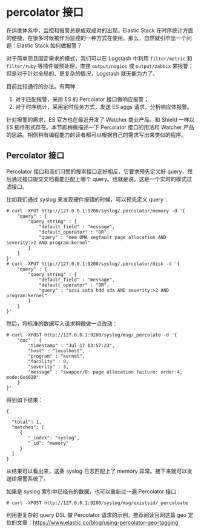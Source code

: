 # percolator 接口

在运维体系中，监控和报警总是成双成对的出现。Elastic Stack 在时序统计方面的便捷，在很多时候被作为监控的一种方式在使用。那么，自然就引申出一个问题：Elastic Stack 如何做报警？

对于简单而且固定需求的模式，我们可以在 Logstash 中利用 `filter/metric` 和 `filter/ruby` 等插件做预处理，直接 `output/nagios` 或 `output/zabbix` 来报警；但是对于针对全局的、更复杂的情况，Logstash 就无能为力了。

目前比较通行的办法。有两种：

1. 对于匹配报警，采用 ES 的 Percolator 接口做响应报警；
2. 对于时序统计，采用定时任务方式，发送 ES aggs 请求，分析响应体报警。

针对报警的需求，ES 官方也在最近开发了 Watcher 商业产品，和 Shield 一样以 ES 插件形式存在。本节即稍微描述一下 Percolator 接口的用法和 Watcher 产品的思路。相信稍有编程能力的读者都可以根据自己的需求写出来类似的程序。

## Percolator 接口

Percolator 接口和我们习惯的搜索接口正好相反，它要求预先定义好 query，然后通过接口提交文档看能匹配上哪个 query。也就是说，这是一个实时的模式过滤接口。

比如我们通过 syslog 来发现硬件报错的时候，可以预先定义 query：

```
# curl -XPUT http://127.0.0.1:9200/syslog/.percolator/memory -d '{
    "query" : {
        "query_string" : {
            "default_field" : "message",
            "default_operator" : "OR",
            "query" : "mem DMA segfault page allocation AND severity:>2 AND program:kernel"
        }
    }
}'
# curl -XPUT http://127.0.0.1:9200/syslog/.percolator/disk -d '{
    "query" : {
        "query_string" : {
            "default_field" : "message",
            "default_operator" : "OR",
            "query" : "scsi sata hdd sda AND severity:>2 AND program:kernel"
        }
    }
}'
```

然后，将标准的数据写入请求稍微做一点改动：

```
# curl -XPOST http://127.0.0.1:9200/syslog/msg/_percolate -d '{
    "doc" : {
        "timestamp" : "Jul 17 03:57:23",
        "host" : "localhost",
        "program" : "kernel",
        "facility" : 0,
        "severity" : 3,
        "message" : "swapper/0: page allocation failure: order:4, mode:0x4020"
    }
}'
```

得到如下结果：

```
{
  ...,
  "total": 1,
  "matches": [
     {
        "_index": "syslog",
        "_id": "memory"
     }
  ]
}
```

从结果可以看出来，这条 syslog 日志匹配上了 memory 异常。接下来就可以发送给报警系统了。

如果是 syslog 索引中已经有的数据，也可以重新过一遍 Percolator 接口：

```
# curl -XPOST http://127.0.0.1:9200/syslog/msg/existsid/_percoloate
```

利用更复杂的 query DSL 做 Percolator 请求的示例，推荐阅读官网这篇 geo 定位的文章：<https://www.elastic.co/blog/using-percolator-geo-tagging>


